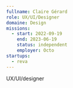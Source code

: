 ```yaml
---
fullname: Claire Gérard
role: UX/UI/Designer
domaine: Design
missions:
  - start: 2022-09-19
    end: 2023-06-19
    status: independent
    employer: Octo
startups:
  - reva
---
```


UX/UI/designer
